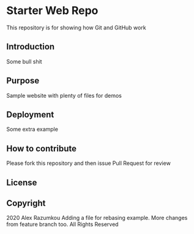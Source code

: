 # Starter Web Repo

This repository is for showing how Git and GitHub work

## Introduction

Some bull shit

## Purpose

Sample website with plenty of files for demos

## Deployment

Some extra example

## How to contribute

Please fork this repository and then issue Pull Request for review

## License

## Copyright 
2020 Alex Razumkou
Adding a file for rebasing example. More changes from feature branch too.
All Rights Reserved
